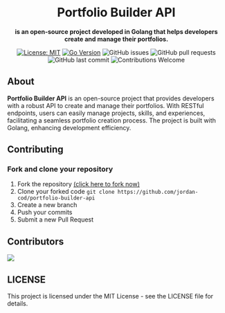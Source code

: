 <br>

<div align="center">

  <h1 align="center">Portfolio Builder API</h1>

  <p align="center">
    <strong>is an open-source project developed in Golang that helps developers create and manage their portfolios.</strong>
  </p>

[![License: MIT](https://img.shields.io/badge/License-MIT-yellow.svg)](https://opensource.org/licenses/MIT)
[![Go Version](https://img.shields.io/badge/Go-%3E%3D1.24.0-brightgreen.svg)](https://go.dev/)
![GitHub issues](https://img.shields.io/github/issues/jordan-cod/portfolio-builder-api)
![GitHub pull requests](https://img.shields.io/github/issues-pr/jordan-cod/portfolio-builder-api)
![GitHub last commit](https://img.shields.io/github/last-commit/jordan-cod/portfolio-builder-api)
![Contributions Welcome](https://img.shields.io/badge/contributions-welcome-brightgreen.svg)

</div>

## About

**Portfolio Builder API** is an open-source project that provides developers with a robust API to create and manage their portfolios. With RESTful endpoints, users can easily manage projects, skills, and experiences, facilitating a seamless portfolio creation process. The project is built with Golang, enhancing development efficiency.

## <a name="contributing"> Contributing

### Fork and clone your repository

1. Fork the repository [(click here to fork now)](https://github.com/jordan-cod/portfolio-builder-api/fork)
2. Clone your forked code `git clone https://github.com/jordan-cod/portfolio-builder-api`
3. Create a new branch
4. Push your commits
5. Submit a new Pull Request

## Contributors

<a href="https://github.com/jordan-cod/portfolio-builder-api/graphs/contributors">
  <img src="https://contrib.rocks/image?repo=jordan-cod/portfolio-builder-api" />
</a>

## LICENSE

This project is licensed under the MIT License - see the LICENSE file for details.
